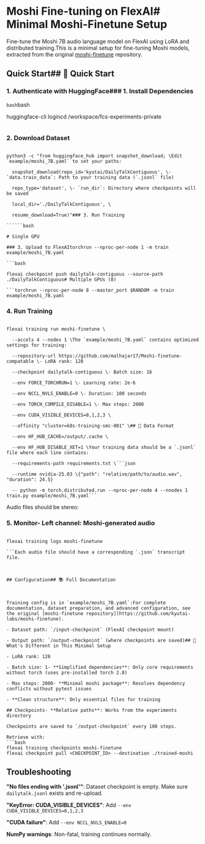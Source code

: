 # Moshi Fine-tuning on FlexAI# Minimal Moshi-Finetune Setup



Fine-tune the Moshi 7B audio language model on FlexAI using LoRA and distributed training.This is a minimal setup for fine-tuning Moshi models, extracted from the original [moshi-finetune](https://github.com/kyutai-labs/moshi-finetune) repository.



## Quick Start## 🚀 Quick Start



### 1. Authenticate with HuggingFace### 1. Install Dependencies

```bash```bash

huggingface-cli logincd /workspace/fcs-experiments-private

```pip install -r code/moshi-finetune/requirements.txt

```

### 2. Download Dataset

```bash### 2. Prepare Configuration

python3 -c "from huggingface_hub import snapshot_download; \Edit `example/moshi_7B.yaml` to set your paths:

  snapshot_download(repo_id='kyutai/DailyTalkContiguous', \- `data.train_data`: Path to your training data (`.jsonl` file)

  repo_type='dataset', \- `run_dir`: Directory where checkpoints will be saved

  local_dir='./DailyTalkContiguous', \

  resume_download=True)"### 3. Run Training

``````bash

# Single GPU

### 3. Upload to FlexAItorchrun --nproc-per-node 1 -m train example/moshi_7B.yaml

```bash

flexai checkpoint push dailytalk-contiguous --source-path ./DailyTalkContiguous# Multiple GPUs (8)

```torchrun --nproc-per-node 8 --master_port $RANDOM -m train example/moshi_7B.yaml

```

### 4. Run Training

```bash## 📊 Example Configuration

flexai training run moshi-finetune \

  --accels 4 --nodes 1 \The `example/moshi_7B.yaml` contains optimized settings for training:

  --repository-url https://github.com/malhajar17/Moshi-finetune-compatable \- LoRA rank: 128

  --checkpoint dailytalk-contiguous \- Batch size: 16

  --env FORCE_TORCHRUN=1 \- Learning rate: 2e-6

  --env NCCL_NVLS_ENABLE=0 \- Duration: 100 seconds

  --env TORCH_COMPILE_DISABLE=1 \- Max steps: 2000

  --env CUDA_VISIBLE_DEVICES=0,1,2,3 \

  --affinity "cluster=k8s-training-smc-001" \## 🔧 Data Format

  --env HF_HUB_CACHE=/output/.cache \

  --env HF_HUB_DISABLE_XET=1 \Your training data should be a `.jsonl` file where each line contains:

  --requirements-path requirements.txt \```json

  --runtime nvidia-25.03 \{"path": "relative/path/to/audio.wav", "duration": 24.5}

  -- python -m torch.distributed.run --nproc-per-node 4 --nnodes 1 train.py example/moshi_7B.yaml```

```

Audio files should be stereo:

### 5. Monitor- Left channel: Moshi-generated audio

```bash- Right channel: User input audio

flexai training logs moshi-finetune

```Each audio file should have a corresponding `.json` transcript file.



## Configuration## 📚 Full Documentation



Training config is in `example/moshi_7B.yaml`:For complete documentation, dataset preparation, and advanced configuration, see the original [moshi-finetune repository](https://github.com/kyutai-labs/moshi-finetune).

- Dataset path: `/input-checkpoint` (FlexAI checkpoint mount)

- Output path: `/output-checkpoint` (where checkpoints are saved)## 🎯 What's Different in This Minimal Setup

- LoRA rank: 128

- Batch size: 1- **Simplified dependencies**: Only core requirements without torch (uses pre-installed torch 2.8)

- Max steps: 2000- **Minimal moshi package**: Resolves dependency conflicts without pytest issues

- **Clean structure**: Only essential files for training

## Checkpoints- **Relative paths**: Works from the experiments directory

Checkpoints are saved to `/output-checkpoint` every 100 steps.

Retrieve with:
```bash
flexai training checkpoints moshi-finetune
flexai checkpoint pull <CHECKPOINT_ID> --destination ./trained-moshi
```

## Troubleshooting

**"No files ending with '.jsonl'"**: Dataset checkpoint is empty. Make sure `dailytalk.jsonl` exists and re-upload.

**"KeyError: CUDA_VISIBLE_DEVICES"**: Add `--env CUDA_VISIBLE_DEVICES=0,1,2,3`

**"CUDA failure"**: Add `--env NCCL_NVLS_ENABLE=0`

**NumPy warnings**: Non-fatal, training continues normally.
